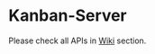 # Kanban-Server

Please check all APIs in [Wiki](https://github.com/MeoncStudio/Kanban-Server/wiki) section.
